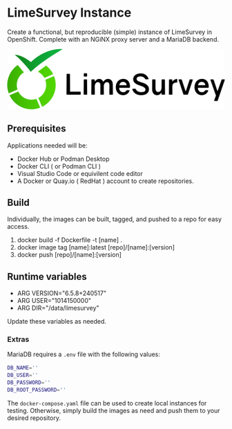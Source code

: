 # LimeSurvey Instance

Create a functional, but reproducible (simple) instance of LimeSurvey in OpenShift. Complete with an NGiNX proxy server and a MariaDB backend.

![Stack](ls.webp)
 
## Prerequisites

Applications needed will be:

- Docker Hub or Podman Desktop
- Docker CLI ( or Podman CLI )
- Visual Studio Code or equivilent code editor
- A Docker or Quay.io ( RedHat ) account to create repositories.

## Build

Individually, the images can be built, tagged, and pushed to a repo for easy access.

1. docker build -f Dockerfile -t [name] .
2. docker image tag [name]:latest [repo]/[name]:[version]
3. docker push [repo]/[name]:[version]

## Runtime variables

- ARG VERSION="6.5.8+240517"
- ARG USER="1014150000"
- ARG DIR="/data/limesurvey"

Update these variables as needed.

### Extras

MariaDB requires a `.env` file with the following values:

```bash
DB_NAME=''
DB_USER=''
DB_PASSWORD=''
DB_ROOT_PASSWORD=''
```

The `docker-compose.yaml` file can be used to create local instances for testing. Otherwise, simply build the images as need and push them to your desired repository.